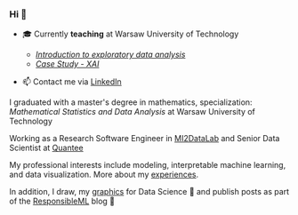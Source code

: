 ### Hi 👋

- :mortar_board: Currently **teaching** at Warsaw University of Technology
  - [*Introduction to exploratory data analysis*](https://github.com/mini-pw/2021L-ExploratoryDataAnalysis)
  - [*Case Study - XAI*](https://github.com/mini-pw/2021L-WB-XAI-1)

- 📫 Contact me via [LinkedIn](https://www.linkedin.com/in/kozakanna/)


I graduated with a master's degree in mathematics, specialization: *Mathematical Statistics and Data Analysis* at Warsaw University of Technology 

Working as a Research Software Engineer in [MI2DataLab](https://mi2-warsaw.github.io/) and  Senior Data Scientist at [Quantee](https://quantee.ai/)

My professional interests include modeling, interpretable machine learning, and data visualization. More about my [experiences](https://github.com/kozaka93/resume/blob/main/README.md).

In addition, I draw, my [graphics](https://github.com/kozaka93/DataScienceGraphics) for Data Science 🎨 and publish posts as part of the [ResponsibleML](https://medium.com/responsibleml) blog 📝 
